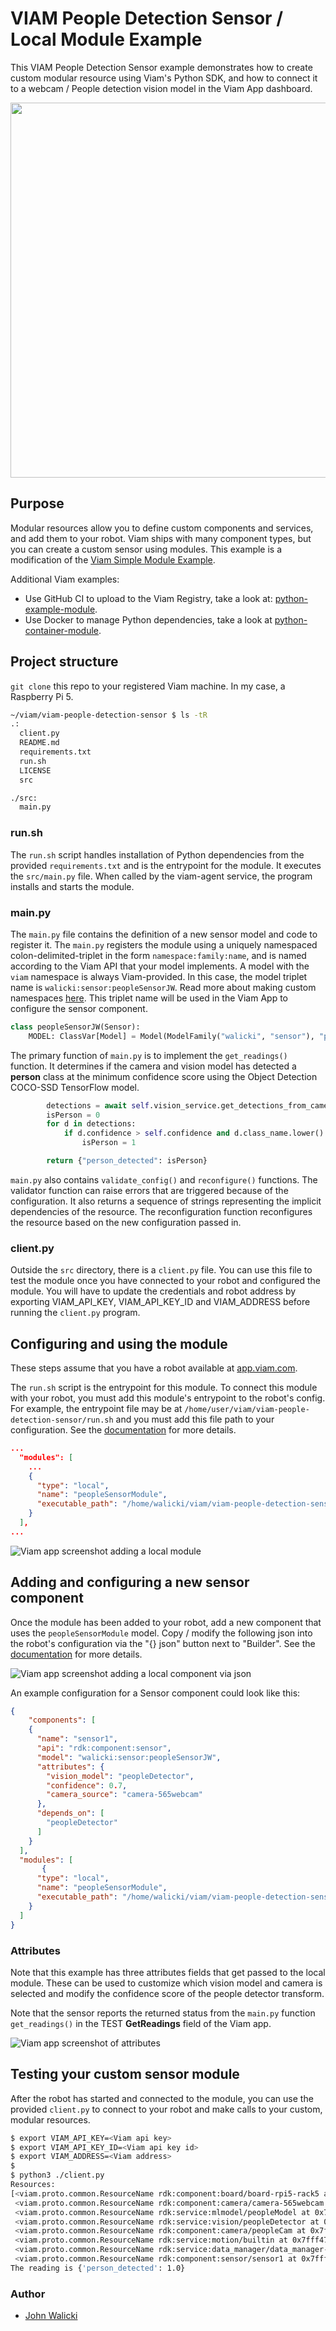 # VIAM People Detection Sensor / Local Module Example

This VIAM People Detection Sensor example demonstrates how to create custom modular resource using Viam's Python SDK, and how to connect it to a webcam / People detection vision model in the Viam App dashboard.

<center>
<img src="images/peopleSensor-detected-true.png" width="600" alt="">
</center>

## Purpose

Modular resources allow you to define custom components and services, and add them to your robot. Viam ships with many component types, but you can create a custom sensor using modules. This example is a modification of the [Viam Simple Module Example](https://github.com/viamrobotics/viam-python-sdk/tree/main/examples/simple_module).

Additional Viam examples:

* Use GitHub CI to upload to the Viam Registry, take a look at: [python-example-module](https://github.com/viam-labs/python-example-module).
* Use Docker to manage Python dependencies, take a look at [python-container-module](https://github.com/viamrobotics/python-container-module).

## Project structure

`git clone` this repo to your registered Viam machine.  In my case, a Raspberry Pi 5.

```bash
~/viam/viam-people-detection-sensor $ ls -tR
.:
  client.py
  README.md
  requirements.txt
  run.sh
  LICENSE
  src

./src:
  main.py
```

### run.sh

The `run.sh` script handles installation of Python dependencies from the provided `requirements.txt` and is the entrypoint for the module. It executes the `src/main.py` file. When called by the viam-agent service, the program installs and starts the module.

### main.py

The `main.py` file contains the definition of a new sensor model and code to register it. The `main.py` registers the module using a uniquely namespaced colon-delimited-triplet in the form `namespace:family:name`, and is named according to the Viam API that your model implements. A model with the `viam` namespace is always Viam-provided. In this case, the model triplet name is `walicki:sensor:peopleSensorJW`.  Read more about making custom namespaces [here](https://docs.viam.com/operate/reference/naming-modules/#create-a-namespace-for-your-organization).  This triplet name will be used in the Viam App to configure the sensor component.

```python
class peopleSensorJW(Sensor):
    MODEL: ClassVar[Model] = Model(ModelFamily("walicki", "sensor"), "peopleSensorJW")
```

The primary function of `main.py` is to implement the `get_readings()` function. It determines if the camera
and vision model has detected a **person** class at the minimum confidence score using the Object Detection COCO-SSD TensorFlow model.

```python
        detections = await self.vision_service.get_detections_from_camera(self.camera_source)
        isPerson = 0
        for d in detections:
            if d.confidence > self.confidence and d.class_name.lower() == "person":
                isPerson = 1

        return {"person_detected": isPerson}
```

`main.py` also contains `validate_config()` and `reconfigure()` functions. The validator function can raise errors that are triggered because of the configuration. It also returns a sequence of strings representing the implicit dependencies of the resource. The reconfiguration function reconfigures the resource based on the new configuration passed in.

### client.py

Outside the `src` directory, there is a `client.py` file. You can use this file to test the module once you have connected to your robot and configured the module. You will have to update the credentials and robot address by exporting VIAM_API_KEY, VIAM_API_KEY_ID and VIAM_ADDRESS before running the `client.py` program.

## Configuring and using the module

These steps assume that you have a robot available at [app.viam.com](app.viam.com).

The `run.sh` script is the entrypoint for this module. To connect this module with your robot, you must add this module's entrypoint to the robot's config. For example, the entrypoint file may be at `/home/user/viam/viam-people-detection-sensor/run.sh` and you must add this file path to your configuration. See the [documentation](https://docs.viam.com/operate/get-started/other-hardware/#upload-your-module) for more details.

```json
...
  "modules": [
    ...
    {
      "type": "local",
      "name": "peopleSensorModule",
      "executable_path": "/home/walicki/viam/viam-people-detection-sensor/run.sh"
    }
  ],
...  
```

![Viam app screenshot adding a local module](images/peopleSensorModule-add.png)

## Adding and configuring a new sensor component

Once the module has been added to your robot, add a new component that uses the `peopleSensorModule` model. Copy / modify the following json into the robot's configuration via the "{} json" button next to "Builder". See the [documentation](https://docs.viam.com/operate/get-started/other-hardware/#add-your-new-modular-resource-to-your-machines) for more details.

![Viam app screenshot adding a local component via json](images/peopleSensorComponent-json.png)

An example configuration for a Sensor component could look like this:

```json
{
    "components": [
    {
      "name": "sensor1",
      "api": "rdk:component:sensor",
      "model": "walicki:sensor:peopleSensorJW",
      "attributes": {
        "vision_model": "peopleDetector",
        "confidence": 0.7,
        "camera_source": "camera-565webcam"
      },
      "depends_on": [
        "peopleDetector"
      ]
    }
  ],
  "modules": [
       {
      "type": "local",
      "name": "peopleSensorModule",
      "executable_path": "/home/walicki/viam/viam-people-detection-sensor/run.sh"
    }
  ]
}
```

### Attributes

Note that this example has three attributes fields that get passed to the local module.  These can be used to customize which vision model and camera is selected and modify the confidence score of the people detector transform.

Note that the sensor reports the returned status from the `main.py` function `get_readings()` in the TEST **GetReadings** field of the Viam app.

![Viam app screenshot of attributes](images/peopleSensorComponent-attributes.png)

## Testing your custom sensor module

After the robot has started and connected to the module, you can use the provided `client.py` to connect to your robot and make calls to your custom, modular resources.

```bash
$ export VIAM_API_KEY=<Viam api key>
$ export VIAM_API_KEY_ID=<Viam api key id>
$ export VIAM_ADDRESS=<Viam address>
$
$ python3 ./client.py 
Resources:
[<viam.proto.common.ResourceName rdk:component:board/board-rpi5-rack5 at 0x7fff47539b70>,
 <viam.proto.common.ResourceName rdk:component:camera/camera-565webcam at 0x7fff47f00810>,
 <viam.proto.common.ResourceName rdk:service:mlmodel/peopleModel at 0x7fff47232c50>,
 <viam.proto.common.ResourceName rdk:service:vision/peopleDetector at 0x7fff48b0a070>,
 <viam.proto.common.ResourceName rdk:component:camera/peopleCam at 0x7fff47233010>,
 <viam.proto.common.ResourceName rdk:service:motion/builtin at 0x7fff47232d40>,
 <viam.proto.common.ResourceName rdk:service:data_manager/data_manager-rack5 at 0x7fff47233060>,
 <viam.proto.common.ResourceName rdk:component:sensor/sensor1 at 0x7fff47233100>]
The reading is {'person_detected': 1.0}
```

### Author

* [John Walicki](https://github.com/johnwalicki/)
